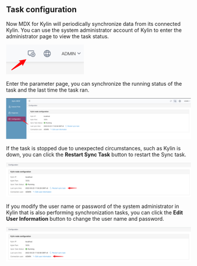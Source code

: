 ## Task configuration

Now MDX for Kylin will periodically synchronize data from its connected Kylin. You can use the system administrator account of Kylin to enter the administrator page to view the task status.

![Login Administrator Page](images/login_admin.en.png)

Enter the parameter page, you can synchronize the running status of the task and the last time the task ran.

![Parameter Configuration](images/conf.en.png)

If the task is stopped due to unexpected circumstances, such as Kylin is down, you can click the **Restart Sync Task** button to restart the Sync task.

![Restart Task](images/restart_task.en.png)

If you modify the user name or password of the system administrator in Kylin that is also performing synchronization tasks, you can click the **Edit User Information** button to change the user name and password.

![Edit User Information](images/edit_user_info.en.png)
